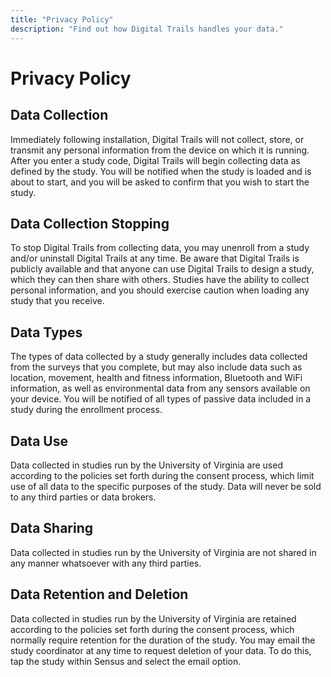 ```yaml
---
title: "Privacy Policy"
description: "Find out how Digital Trails handles your data."
---
```


# Privacy Policy

## Data Collection
Immediately following installation, Digital Trails will not collect, store, or transmit any personal information from the device on which it is running. After you enter a study code, Digital Trails will begin collecting data as defined by the study. You will be notified when the study is loaded and is about to start, and you will be asked to confirm that you wish to start the study. 

## Data Collection Stopping
To stop Digital Trails from collecting data, you may unenroll from a study and/or uninstall Digital Trails at any time. Be aware that Digital Trails is publicly available and that anyone can use Digital Trails to design a study, which they can then share with others. Studies have the ability to collect personal information, and you should exercise caution when loading any study that you receive.

## Data Types
The types of data collected by a study generally includes data collected from the surveys that you complete, but may also include data such as location, movement, health and fitness information, Bluetooth and WiFi information, as well as environmental data from any sensors available on your device. You will be notified of all types of passive data included in a study during the enrollment process.

## Data Use
Data collected in studies run by the University of Virginia are used according to the policies set forth during the consent process, which limit use of all data to the specific purposes of the study. Data will never be sold to any third parties or data brokers.

## Data Sharing
Data collected in studies run by the University of Virginia are not shared in any manner whatsoever with any third parties.

## Data Retention and Deletion
Data collected in studies run by the University of Virginia are retained according to the policies set forth during the consent process, which normally require retention for the duration of the study. You may email the study coordinator at any time to request deletion of your data. To do this, tap the study within Sensus and select the email option.
